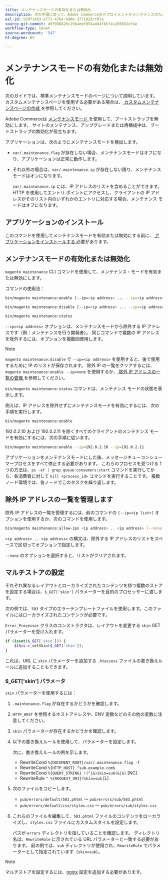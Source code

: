 ```yaml
---
title: メンテナンスモードの有効化または無効化
description: 次の手順に従って、Adobe Commerceのデプロイメントがメンテナンスのために停止した場合に顧客に表示される内容をカスタマイズします。
exl-id: 5d9f1493-e771-47b4-b906-3771026cf07a
source-git-commit: ddf988826c29b4ebf054a4d4fb5f4c285662ef4e
workflow-type: tm+mt
source-wordcount: '547'
ht-degree: 0%

---
```


# メンテナンスモードの有効化または無効化

次のガイドでは、標準メンテナンスモードのページについて説明しています。 カスタムメンテナンスページを使用する必要がある場合は、[ カスタムメンテナンスページの作成 ](../../upgrade/troubleshooting/maintenance-mode-options.md) を参照してください。

Adobe Commerceは [ メンテナンスモード ](../../configuration/bootstrap/application-modes.md#maintenance-mode) を使用して、ブートストラップを無効にします。 サイトのメンテナンス、アップグレードまたは再構成中は、ブートストラップの無効化が役立ちます。

アプリケーションは、次のようにメンテナンスモードを検出します。

* `var/.maintenance.flag` が存在しない場合、メンテナンスモードはオフになり、アプリケーションは正常に動作します。
* それ以外の場合は、`var/.maintenance.ip` が存在しない限り、メンテナンスモードはオンになります。

  `var/.maintenance.ip` には、IP アドレスのリストを含めることができます。 HTTP を使用してエントリ ポイントにアクセスし、クライアントの IP アドレスがそのリスト内のいずれかのエントリに対応する場合、メンテナンス モードはオフになります。

## アプリケーションのインストール

このコマンドを使用してメンテナンスモードを有効または無効にする前に、[ アプリケーションをインストールする ](../advanced.md) 必要があります。

## メンテナンスモードの有効化または無効化

`magento maintenance` CLI コマンドを使用して、メンテナンス・モードを有効または無効にします。

コマンドの使用法：

```bash
bin/magento maintenance:enable [--ip=<ip address> ... --ip=<ip address>] | [ip=none]
```

```bash
bin/magento maintenance:disable [--ip=<ip address> ... --ip=<ip address>] | [ip=none]
```

```bash
bin/magento maintenance:status
```

`--ip=<ip address>` オプションは、メンテナンスモードから除外する IP アドレスです（例：メンテナンスを行う開発者）。 同じコマンドで複数の IP アドレスを除外するには、オプションを複数回使用します。

>[!NOTE]
>
>`magento maintenance:disable` で `--ip=<ip address>` を使用すると、後で使用するために IP のリストが保存されます。 除外 IP の一覧をクリアするには、`magento maintenance:enable --ip=none` を使用するか、[ 除外 IP アドレスの一覧の管理 ](#maintain-the-list-of-exempt-ip-addresses) を参照してください。

`bin/magento maintenance:status` コマンドは、メンテナンス モードの状態を表示します。

例えば、IP アドレスを除外せずにメンテナンスモードを有効にするには、次の手順を実行します。

```bash
bin/magento maintenance:enable
```

192.0.2.10 および 192.0.2.11 を除くすべてのクライアントのメンテナンス モードを有効にするには、次の手順に従います。

```bash
bin/magento maintenance:enable --ip=192.0.2.10 --ip=192.0.2.11
```

アプリケーションをメンテナンスモードにした後、メッセージキューコンシューマープロセスをすべて停止する必要があります。
これらのプロセスを見つける 1 つの方法は、`ps -ef | grep queue:consumers:start` コマンドを実行してから、各消費者に対して `kill <process_id>` コマンドを実行することです。 複数ノード環境では、各ノードでこのタスクを繰り返します。

## 除外 IP アドレスの一覧を管理します

除外 IP アドレスの一覧を管理するには、前のコマンドの `[--ip=<ip list>]` オプションを使用するか、次のコマンドを使用します。

```bash
bin/magento maintenance:allow-ips <ip address> .. <ip address> [--none]
```

`<ip address> .. <ip address>` の構文は、除外する IP アドレスのリストをスペースで区切ってオプションで指定します。

`--none` のオプションを選択すると、リストがクリアされます。

## マルチストアの設定

<!-- To set up multiple stores, each with a different layout and localized content, create a skin for each and put it into `pub/errors/{name}` where `{name}` is the store code. To distinguish between stores and websites with the same instance, use `pub/errors/{type}-{name}` where `{type}` is either `store` or `website` and matches the `MAGE_RUN_TYPE` in your server configuration. Another option is to pass the `$_GET['skin']` parameter to the intended processor. This method requires a specific configuration on your server. -->
<!-- Replace the line below with the commented text after https://github.com/magento/magento2/pull/35095 is merged. -->

それぞれ異なるレイアウトとローカライズされたコンテンツを持つ複数のストアを設定する場合は、`$_GET['skin']` パラメーターを目的のプロセッサーに渡します。

次の例では、`503` タイプのエラーテンプレートファイルを使用します。このファイルにはローカライズされたコンテンツが必要です。

`Error_Processor` クラスのコンストラクタは、レイアウトを変更する `skin` GETパラメーターを受け入れます。

```php
if (isset($_GET['skin'])) {
    $this->_setSkin($_GET['skin']);
}
```

これは、URL に `skin` パラメーターを追加する `.htaccess` ファイルの書き換えルールに追加することもできます。

### $_GET[&#39;skin&#39;] パラメータ

`skin` パラメーターを使用するには：

1. `.maintenance.flag` が存在するかどうかを確認します。
1. `HTTP_HOST` を参照するホストアドレスや、ENV 変数などのその他の変数に注意してください。
1. `skin` パラメーターが存在するかどうかを確認します。
1. 以下の書き換えルールを使用して、パラメーターを設定します。

   次に、書き換えルールの例を示します。

   * RewriteCond `%{DOCUMENT_ROOT}/var/.maintenance.flag -f`
   * RewriteCond `%{HTTP_HOST} ^sub.example.com$`
   * RewriteCond `%{QUERY_STRING} !(^|&)skin=sub(&|$)` [NC]
   * RewriteRule `^ %{REQUEST_URI}?skin=sub` [L]

1. 次のファイルをコピーします。

   * `pub/errors/default/503.phtml` ～ `pub/errors/sub/503.phtml`
   * `pub/errors/default/css/styles.css` ～ `pub/errors/sub/styles.css`

1. これらのファイルを編集して、`503.phtml` ファイルのコンテンツをローカライズし、`styles.css` ファイルにカスタムスタイルを設定します。

   パスが `errors` ディレクトリを指していることを確認します。 ディレクトリ名は、`RewriteRule` に示されている URL パラメーターと一致する必要があります。 前の例では、`sub` ディレクトリが使用され、`RewriteRule` でパラメーターとして指定されています（`skin=sub`）。

>[!NOTE]
>
>マルチストアを設定するには、[nginx](../../configuration/multi-sites/ms-nginx.md) 設定を追加する必要があります。
